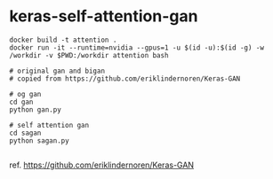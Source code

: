 # keras-self-attention-gan


```
docker build -t attention .
docker run -it --runtime=nvidia --gpus=1 -u $(id -u):$(id -g) -w /workdir -v $PWD:/workdir attention bash

# original gan and bigan
# copied from https://github.com/eriklindernoren/Keras-GAN

# og gan
cd gan
python gan.py

# self attention gan
cd sagan
python sagan.py


```

ref.
https://github.com/eriklindernoren/Keras-GAN
 
